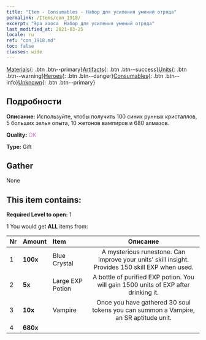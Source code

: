 ```yaml
---
title: "Item - Consumables - Набор для усиления умений отряда"
permalink: /Items/con_1918/
excerpt: "Эра хаоса  Набор для усиления умений отряда"
last_modified_at: 2021-03-25
locale: ru
ref: "con_1918.md"
toc: false
classes: wide
---
```

 [Materials](/ru/Items/){: .btn .btn--primary}[Artifacts](/ru/Items/Artifacts/){: .btn .btn--success}[Units](/ru/Items/Units/){: .btn .btn--warning}[Heroes](/ru/Items/Heroes/){: .btn .btn--danger}[Consumables](/ru/Items/Consumables/){: .btn .btn--info}[Unknown](/ru/Items/Unknown/){: .btn .btn--primary}

## Подробности
 **Описание:** Используйте, чтобы получить 100 синих рунных кристаллов, 5 больших зелья опыта, 10 жетонов вампиров и 680 алмазов.

 **Quality:** <span style="color: #DA70D6">OK</span>

 **Type:** Gift

## Gather

  None

## This item contains:

 **Required Level to open:** 1

 1 You would get **ALL** items  from:

  | Nr | Amount |     Item    | Описание |
  |:---|:-------|:------------|:-----------:|
  | 1 |  **100x** | Blue Crystal | A mysterious runestone. Can improve your units' skill insight. Provides 150 skill EXP when used.  | 
  | 2 |  **5x** | Large EXP Potion | A bottle of purified EXP potion. You will gain 1500 units of EXP after drinking it.  | 
  | 3 |  **10x** | Vampire | Once you have gathered 30 soul tokens you can summon a Vampire, an SR aptitude unit.  | 
  | 4 |  **680x** | <i class="fas fa-gem"/> |  | 
